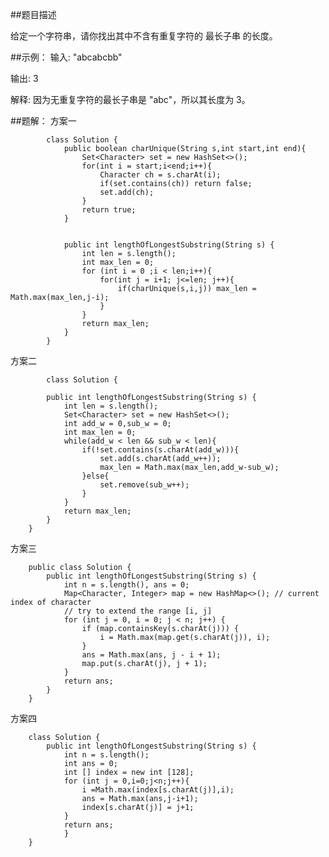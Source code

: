 ##题目描述

给定一个字符串，请你找出其中不含有重复字符的 最长子串 的长度。

##示例：
输入: "abcabcbb"

输出: 3 

解释: 因为无重复字符的最长子串是 "abc"，所以其长度为 3。 

##题解： 
方案一

            class Solution {
                public boolean charUnique(String s,int start,int end){
                    Set<Character> set = new HashSet<>();
                    for(int i = start;i<end;i++){
                        Character ch = s.charAt(i);
                        if(set.contains(ch)) return false;
                        set.add(ch);
                    }
                    return true;
                } 
            
                
                public int lengthOfLongestSubstring(String s) {
                    int len = s.length();
                    int max_len = 0;
                    for (int i = 0 ;i < len;i++){
                        for(int j = i+1; j<=len; j++){
                            if(charUnique(s,i,j)) max_len = Math.max(max_len,j-i);                    
                        }
                    }
                    return max_len;
                }
            }
            
            
方案二

            class Solution {
            
            public int lengthOfLongestSubstring(String s) {
                int len = s.length();
                Set<Character> set = new HashSet<>();
                int add_w = 0,sub_w = 0;
                int max_len = 0;
                while(add_w < len && sub_w < len){
                    if(!set.contains(s.charAt(add_w))){
                        set.add(s.charAt(add_w++));
                        max_len = Math.max(max_len,add_w-sub_w);
                    }else{
                        set.remove(sub_w++);
                    }
                }
                return max_len;
            }
        }
        

方案三
        
        public class Solution {
            public int lengthOfLongestSubstring(String s) {
                int n = s.length(), ans = 0;
                Map<Character, Integer> map = new HashMap<>(); // current index of character
                // try to extend the range [i, j]
                for (int j = 0, i = 0; j < n; j++) {
                    if (map.containsKey(s.charAt(j))) {
                        i = Math.max(map.get(s.charAt(j)), i);
                    }
                    ans = Math.max(ans, j - i + 1);
                    map.put(s.charAt(j), j + 1);
                }
                return ans;
            }
        }
        
方案四
   
        class Solution {
            public int lengthOfLongestSubstring(String s) {
                int n = s.length();
                int ans = 0;
                int [] index = new int [128];
                for (int j = 0,i=0;j<n;j++){
                    i =Math.max(index[s.charAt(j)],i);
                    ans = Math.max(ans,j-i+1);
                    index[s.charAt(j)] = j+1;
                }
                return ans;
                }
        }